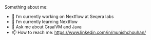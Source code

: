 Something about me:
- 🔭 I’m currently working on Nextflow at Seqera labs
- 🌱 I’m currently learning Nextflow
- 💬 Ask me about GraalVM and Java
- 📫 How to reach me: https://www.linkedin.com/in/munishchouhan/

